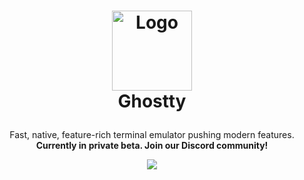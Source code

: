 <h1>
<p align="center">
  <img src="https://github.com/user-attachments/assets/fe853809-ba8b-400b-83ab-a9a0da25be8a" alt="Logo" width="128">
  <br>Ghostty
</h1>
  <p align="center">
    Fast, native, feature-rich terminal emulator pushing modern features.
    <br />
    <strong>Currently in private beta. Join our Discord community!</strong>
  </p>
  <p align="center">
    <a target="_blank" href="https://discord.gg/ghostty">
      <img src="https://dcbadge.limes.pink/api/server/https://discord.gg/ghostty">
    </a>
  </p>
</p>
